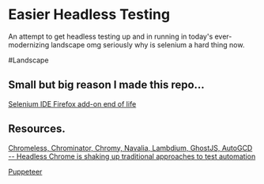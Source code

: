 # Easier Headless Testing
An attempt to get headless testing up and in running in today's ever-modernizing landscape omg seriously why is selenium a hard thing now.

#Landscape
## Small but big reason I made this repo...
[Selenium IDE Firefox add-on end of life](https://www.ghacks.net/2017/08/21/selenium-ide-firefox-add-on-end-of-live/)

## Resources.
[Chromeless, Chrominator, Chromy, Navalia, Lambdium, GhostJS, AutoGCD -- Headless Chrome is shaking up traditional approaches to test automation](https://medium.com/@kensoh/chromeless-chrominator-chromy-navalia-lambdium-ghostjs-autogcd-ef34bcd26907)

[Puppeteer](https://github.com/GoogleChrome/puppeteer)
